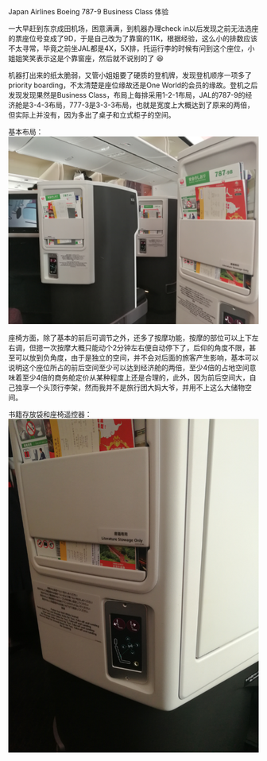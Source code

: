 Japan Airlines Boeing 787-9 Business Class 体验

一大早赶到东京成田机场，困意满满，到机器办理check in以后发现之前无法选座的票座位号变成了9D，于是自己改为了靠窗的11K，根据经验，这么小的排数应该不太寻常，毕竟之前坐JAL都是4X，5X排，托运行李的时候有问到这个座位，小姐姐笑笑表示这是个靠窗座，然后就不说别的了 :satisfied:

机器打出来的纸太脆弱，又管小姐姐要了硬质的登机牌，发现登机顺序一项多了priority boarding，不太清楚是座位缘故还是One World的会员的缘故。登机之后发现发现果然是Business Class，布局上每排采用1-2-1布局，JAL的787-9的经济舱是3-4-3布局，777-3是3-3-3布局，也就是宽度上大概达到了原来的两倍，但实际上并没有，因为多出了桌子和立式柜子的空间。

基本布局：
![](https://github.com/dingzew/whatever/blob/master/jal/screenshots/WechatIMG138.jpeg)


座椅方面，除了基本的前后可调节之外，还多了按摩功能，按摩的部位可以上下左右调，但摁一次按摩大概只能动个2分钟左右便自动停下了，后仰的角度不限，甚至可以放到负角度，由于是独立的空间，并不会对后面的旅客产生影响，基本可以说明这个座位所占的前后空间至少可以达到经济舱的两倍，至少4倍的占地空间意味着至少4倍的商务舱定价从某种程度上还是合理的，此外，因为前后空间大，自己独享一个头顶行李架，然而我并不是旅行团大妈大爷，并用不上这么大储物空间。

书籍存放袋和座椅遥控器：
![](https://github.com/dingzew/whatever/blob/master/jal/screenshots/WechatIMG139.jpeg)

